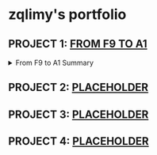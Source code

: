 # zqlimy's portfolio

## PROJECT 1: [FROM F9 TO A1](https://zqlimy17.github.io/from-f9-to-a1/)

<details><summary>From F9 to A1 Summary</summary>

[From F9 to A1] is a mathematics game for students. The player has to select the operation, and then to answer as many math questions within a 30 seconds limit. 

</details>

## PROJECT 2: [PLACEHOLDER](#)

## PROJECT 3: [PLACEHOLDER](#)

## PROJECT 4: [PLACEHOLDER](#)
